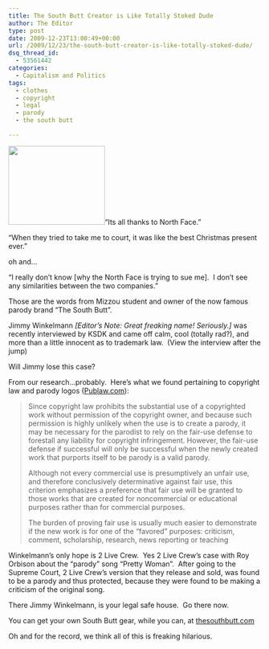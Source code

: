 ```yaml
---
title: The South Butt Creator is Like Totally Stoked Dude
author: The Editor
type: post
date: 2009-12-23T13:00:49+00:00
url: /2009/12/23/the-south-butt-creator-is-like-totally-stoked-dude/
dsq_thread_id:
  - 53561442
categories:
  - Capitalism and Politics
tags:
  - clothes
  - copyright
  - legal
  - parody
  - the south butt

---
```

[<img class="alignright size-full wp-image-2635" title="Screen shot 2009-12-22 at 9.18.42 PM" src="http://punchingkitty.com/wp-content/uploads/2009/12/Screen-shot-2009-12-22-at-9.18.42-PM.png" alt="" width="192" height="157" />][1]&#8220;Its all thanks to North Face.&#8221;

&#8220;When they tried to take me to court, it was like the best Christmas present ever.&#8221;

oh and&#8230;

&#8220;I really don&#8217;t know [why the North Face is trying to sue me].  I don&#8217;t see any similarities between the two companies.&#8221;

Those are the words from Mizzou student and owner of the now famous parody brand &#8220;The South Butt&#8221;.

Jimmy Winkelmann _[Editor&#8217;s Note: Great freaking name! Seriously.]_ was recently interviewed by KSDK and came off calm, cool (totally rad?), and more than a little innocent as to trademark law.  (View the interview after the jump)

Will Jimmy lose this case?

From our research&#8230;probably.  Here&#8217;s what we found pertaining to copyright law and parody logos (<a href="http://www.publaw.com/parody.html" target="_blank">Publaw.com</a>):

> Since copyright law prohibits the substantial use of a copyrighted work without permission of the copyright owner, and because such permission is highly unlikely when the use is to create a parody, it may be necessary for the parodist to rely on the fair-use defense to forestall any liability for copyright infringement. However, the fair-use defense if successful will only be successful when the newly created work that purports itself to be parody is a valid parody.
> 
> Although not every commercial use is presumptively an unfair use, and therefore conclusively determinative against fair use, this criterion emphasizes a preference that fair use will be granted to those works that are created for noncommercial or educational purposes rather than for commercial purposes.
> 
> The burden of proving fair use is usually much easier to demonstrate if the new work is for one of the &#8220;favored&#8221; purposes: criticism, comment, scholarship, research, news reporting or teaching

Winkelmann&#8217;s only hope is 2 Live Crew.  Yes 2 Live Crew&#8217;s case with Roy Orbison about the &#8220;parody&#8221; song &#8220;Pretty Woman&#8221;.  After going to the Supreme Court, 2 Live Crew&#8217;s version that they release and sold, was found to be a parody and thus protected, because they were found to be making a criticism of the original song.

There Jimmy Winkelmann, is your legal safe house.  Go there now.

You can get your own South Butt gear, while you can, at <a href="http://www.thesouthbutt.com/" target="_blank">thesouthbutt.com</a>

Oh and for the record, we think all of this is freaking hilarious.

<!--more-->

 [1]: http://punchingkitty.com/wp-content/uploads/2009/12/Screen-shot-2009-12-22-at-9.18.42-PM.png